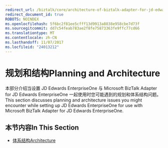 ```yaml
---
redirect_url: /biztalk/core/architecture-of-biztalk-adapter-for-jd-edwards-enterpriseone/
redirect_document_id: true
ROBOTS: NOINDEX
ms.openlocfilehash: 5f6bc2f81ee5cfff13d9913a8838e958cbe7d73f
ms.sourcegitcommit: dd7c54feab783ae2f8fe75873363fe9ffc77cd66
ms.translationtype: MT
ms.contentlocale: zh-CN
ms.lasthandoff: 11/07/2017
ms.locfileid: "24013212"
---
```

# <a name="planning-and-architecture"></a><span data-ttu-id="a3af5-101">规划和结构</span><span class="sxs-lookup"><span data-stu-id="a3af5-101">Planning and Architecture</span></span>
<span data-ttu-id="a3af5-102">本部分介绍当设置 JD Edwards EnterpriseOne 与 Microsoft BizTalk Adapter for JD Edwards EnterpriseOne 一起使用时您可能遇到的规划和体系结构问题。</span><span class="sxs-lookup"><span data-stu-id="a3af5-102">This section discusses planning and architecture issues you might encounter while setting up JD Edwards EnterpriseOne for use with Microsoft BizTalk Adapter for JD Edwards EnterpriseOne.</span></span>  
  
## <a name="in-this-section"></a><span data-ttu-id="a3af5-103">本节内容</span><span class="sxs-lookup"><span data-stu-id="a3af5-103">In This Section</span></span>  
  
-   [<span data-ttu-id="a3af5-104">体系结构</span><span class="sxs-lookup"><span data-stu-id="a3af5-104">Architecture</span></span>](../core/architecture-of-biztalk-adapter-for-jd-edwards-enterpriseone.md)